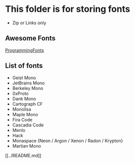 # This folder is for storing fonts

- Zip or Links only

## Awesome Fonts

[ProgrammingFonts](https://www.programmingfonts.org/#twilio-sans-mono)

## List of fonts

- Geist Mono
- JetBrains Mono
- Berkeley Mono
- 0xProto
- Dank Mono
- Cartograph CF
- Monolisa
- Maple Mono
- Fira Code
- Cascadia Code
- Menlo
- Hack
- Monaspace {Neon / Argon / Xenon / Radon / Krypton}
- Martian Mono

[[../README.md]]
